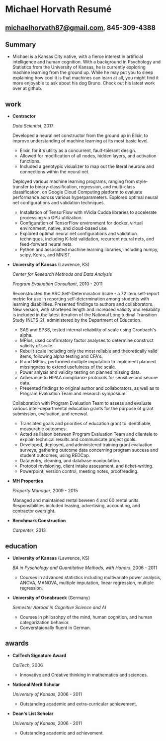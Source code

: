 Michael Horvath Resumé
======================
michaelhorvath87@gmail.com, 845-309-4388
--------------


Summary
---------

*   Michael is a Kansas City native, with a fierce interest in artificial intelligence and human cognition. With a background in Psychology and Statistics from the University of Kansas, he is currently exploring machine learning from the ground up. While he may put you to sleep explaining how cool it is that machines can learn at all, you might find it more enjoyable to ask about his dog Bruno. Check out his latest work over at github.


work
---------------

*   **Contractor**

    *Data Scientist*, 2017

    Developed a neural net constructor from the ground up in Elixir, to improve understanding of machine learning at its most basic level.
	+    Elixir, for it's utility as a concurrent, fault-tolerant design.
	+    Allowed for modification of all nodes, hidden layers, and activation functions.
	+    Included a genotypic visualizer to map out the literal neurons and connections within the neural net.

    Deployed various machine learning programs, ranging from style-transfer to binary-classification, regression, and multi-class classification, on Google Cloud Computing platform to evaluate performance across various hyperparameters. Explored optimal neural net configurations and validation techniques.
	+    Installation of TensorFlow with nVidia Cudda libraries to accelerate processing via GPU utilization.
	+    Configuration of TensorFlow environment for docker, virtual environment, native, and cloud-based use.
	+    Explored optimal neural net configurations and validation techniques, including K-fold validation, recurrent neural nets, and feed-forward neural nets.
	+    Python and associated machine learning libraries, including numpy, scipy, Keras, and MNIST.

*   **University of Kansas** (Lawrence, KS)

    *Center for Research Methods and Data Analysis*

    *Program Evaluation Consultant*, 2010 - 2011

    Reconstructed the ARC Self-Determination Scale - a 72 item self-report metric for use in reporting self-determination among students with learning disabilities. Presented findings to authors and collaborators. New version, with shortened length and increased validity and reliability is included in the latest iteration of the National Longitudinal Transition Study (NLTS-2), administered by the Department of Education.
	+    SAS and SPSS, tested internal reliability of scale using Cronbach's alpha.
	+    MPlus, used confirmatory factor analyses to determine construct validity of scale.
	+    Rebuilt scale including only the most reliable and theoretically valid items, following alpha testing and CFA's.
	+    R and MPlus, performed multiple imputation to implement planned missingness to extend usefulness of the scale.
	+    Power anlysis and validity testing on planned missing data.
	+    Adherance to HIPAA compliance protocols for sensitive and secure data.
	+    Presented findings to original author and collaborators, as well as to Program Evaluation Team and research symposium.

    Collaboration with Program Evaluation Team to assess and evaluate various inter-departmental education grants for the purpose of grant submission, evaluation, and renewal.
	+    Translated goals and priorities of education grant to identifiable, measurable outcomes.
	+    Acted as liaison between Program Evaluation Team and clientele to explain technical results and communicate project goals.
	+    Developed, deployed, and administered training grant evaluation surveys, gathering outcome data concerning program success and student outcomes, using REDCap.
	+    Data entry, cleaning, and database manipulation.
	+    Protocol revisioning, client intake assessment, and ticket-writing.
	+    Powerpoint, version control, meeting notes, proofreading.

*   **MH Properties**

    *Property Manager*, 2009 - 2015

    Managed and maintained rental beween 4 and 60 rental units. Responsibilities included leasing, advertising, accounting, and contractor oversight.

*   **Benchmark Construction**

    *Carpenter*, 2013


education
---------

*   **University of Kansas** (Lawrence, KS)

    *BA in Pyschology and Quantitative Methods, with Honors*, 2006 - 2011
	+    Courses in advanced statistics including multivariate power analysis, ANOVA, MANOVA, multiple imputation, linear regression, multiple regression.

*   **University of Osnabrueck** (Germany)

    *Semester Abroad in Cognitive Science and AI*
	+    Courses in philosohpy of the mind, human cognition, and human categorization behavior.
	+    Converstaionally fluent in German.

awards
------

*   **CalTech Signature Award**

    *CalTech*, 2006 
    -	Innovative and Creative thinking in mathematics and sciences.

*   **National Merit Scholar**

    *University of Kansas*, 2006 - 2011
    -	Outstanding academic and extra-curricular achievement.

*   **Dean's List Scholar**

    *University of Kansas*, 2006 - 2011
    -	Outstanding academic and achievement.
